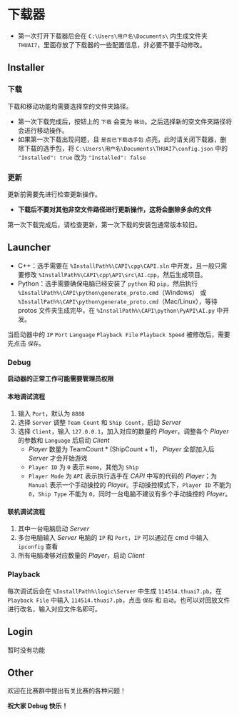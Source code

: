 # 下载器

- 第一次打开下载器后会在 `C:\Users\用户名\Documents\` 内生成文件夹 `THUAI7`，里面存放了下载器的一些配置信息，非必要不要手动修改。

## Installer

### 下载

下载和移动功能均需要选择空的文件夹路径。

- 第一次下载完成后，按钮上的 `下载` 会变为 `移动`。之后选择新的空文件夹路径将会进行移动操作。
- 如果第一次下载出现问题，且 `是否已下载选手包` 点亮，此时请关闭下载器，删除下载的选手包，将 `C:\Users\用户名\Documents\THUAI7\config.json` 中的 `"Installed": true` 改为 `"Installed": false`

### 更新

更新前需要先进行检查更新操作。

- **下载后不要对其他非空文件路径进行更新操作，这将会删除多余的文件**

第一次下载完成后，请检查更新，第一次下载的安装包通常版本较旧。

## Launcher

- C++：选手需要在 `%InstallPath%\CAPI\cpp\CAPI.sln` 中开发，且一般只需要修改 `%InstallPath%\CAPI\cpp\API\src\AI.cpp`，然后生成项目。
- Python：选手需要确保电脑已经安装了 `python` 和 `pip`，然后执行 `%InstallPath%\CAPI\python\generate_proto.cmd`（Windows） 或 `%InstallPath%\CAPI\python\generate_proto.cmd`（Mac/Linux），等待 protos 文件夹生成完毕，在 `%InstallPath%\CAPI\python\PyAPI\AI.py` 中开发。

当启动器中的 `IP` `Port` `Language` `Playback File` `Playback Speed` 被修改后，需要先点击 `保存`。

### Debug

**启动器的正常工作可能需要管理员权限**

#### 本地调试流程

1. 输入 `Port`，默认为 `8888`
2. 选择 `Server` 调整 `Team Count` 和 `Ship Count`，启动 *Server*
3. 选择 `Client`，输入 `127.0.0.1`，加入对应的数量的 *Player*，调整各个 *Player* 的参数和  `Language` 后启动 *Client*
   - *Player* 数量为 $\mathrm{TeamCount}*(\mathrm{ShipCount}+1)$， *Player* 全部加入后 *Server* 才会开始游戏
   - `Player ID` 为 `0` 表示 `Home`，其他为 `Ship`
   - `Player Mode` 为 `API` 表示执行选手在 *CAPI* 中写的代码的 *Player*；为 `Manual` 表示一个手动操控的 *Player*。手动操控模式下，`Player ID` 不能为 `0`，`Ship Type` 不能为 `0`，同时一台电脑不建议有多个手动操控的 *Player*。

#### 联机调试流程

1. 其中一台电脑启动 *Server*
2. 多台电脑输入 *Server* 电脑的  `IP` 和 `Port`，`IP` 可以通过在 cmd 中输入 `ipconfig` 查看
3. 所有电脑凑够对应数量的 *Player*，启动 *Client*

### Playback

每次调试后会在 `%InstallPath%\logic\Server` 中生成 `114514.thuai7.pb`，在 `Playback File` 中输入 `114514.thuai7.pb`，点击 `保存` 和 `启动`。也可以对回放文件进行改名，输入对应文件名即可。

## Login

暂时没有功能

## Other

欢迎在比赛群中提出有关比赛的各种问题！

**祝大家 Debug 快乐！**
